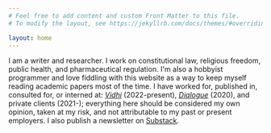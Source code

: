 ```yaml
---
# Feel free to add content and custom Front Matter to this file.
# To modify the layout, see https://jekyllrb.com/docs/themes/#overriding-theme-defaults

layout: home
---
```


I am a writer and researcher. I work on constitutional law, religious freedom, public health, and pharmaceutical regulation. I'm also a hobbyist programmer and love fiddling with this website as a way to keep myself reading academic papers most of the time. I have worked for, published in, consulted for, or interned at: [*Vidhi*](https://vidhilegalpolicy.in) (2022-present), [*Dialogue*](https://thedialogue.co.in) (2020), and private clients (2021-); everything here should be considered my own opinion, taken at my risk, and not attributable to my past or present employers. I also publish a newsletter on [Substack](https://nihalsahu.substack.com).

